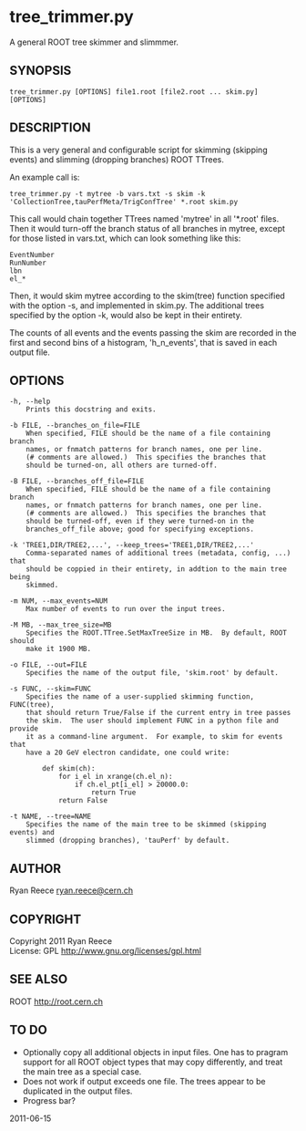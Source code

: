 tree_trimmer.py
==============================================

A general ROOT tree skimmer and slimmmer.


SYNOPSIS
-------------------------------

    tree_trimmer.py [OPTIONS] file1.root [file2.root ... skim.py] [OPTIONS]


DESCRIPTION
-------------------------------

This is a very general and configurable script for skimming (skipping
events) and slimming (dropping branches) ROOT TTrees.

An example call is:

    tree_trimmer.py -t mytree -b vars.txt -s skim -k 'CollectionTree,tauPerfMeta/TrigConfTree' *.root skim.py

This call would chain together TTrees named 'mytree' in all '*.root' files.
Then it would turn-off the branch status of all branches in mytree, except
for those listed in vars.txt, which can look something like this:

    EventNumber
    RunNumber
    lbn
    el_*

Then, it would skim mytree according to the skim(tree) function specified
with the option -s, and implemented in skim.py.  The additional trees
specified by the option -k, would also be kept in their entirety.

The counts of all events and the events passing the skim are recorded in
the first and second bins of a histogram, 'h_n_events', that is saved in
each output file.


OPTIONS
------------------------------------

    -h, --help
        Prints this docstring and exits.
        
    -b FILE, --branches_on_file=FILE
        When specified, FILE should be the name of a file containing branch
        names, or fnmatch patterns for branch names, one per line.
        (# comments are allowed.)  This specifies the branches that
        should be turned-on, all others are turned-off.

    -B FILE, --branches_off_file=FILE
        When specified, FILE should be the name of a file containing branch
        names, or fnmatch patterns for branch names, one per line.
        (# comments are allowed.)  This specifies the branches that
        should be turned-off, even if they were turned-on in the
        branches_off_file above; good for specifying exceptions.

    -k 'TREE1,DIR/TREE2,...', --keep_trees='TREE1,DIR/TREE2,...'
        Comma-separated names of additional trees (metadata, config, ...) that
        should be coppied in their entirety, in addtion to the main tree being
        skimmed.

    -m NUM, --max_events=NUM
        Max number of events to run over the input trees.

    -M MB, --max_tree_size=MB
        Specifies the ROOT.TTree.SetMaxTreeSize in MB.  By default, ROOT should
        make it 1900 MB.

    -o FILE, --out=FILE
        Specifies the name of the output file, 'skim.root' by default.

    -s FUNC, --skim=FUNC
        Specifies the name of a user-supplied skimming function, FUNC(tree),
        that should return True/False if the current entry in tree passes
        the skim.  The user should implement FUNC in a python file and provide
        it as a command-line argument.  For example, to skim for events that
        have a 20 GeV electron candidate, one could write:

            def skim(ch):
                for i_el in xrange(ch.el_n):
                    if ch.el_pt[i_el] > 20000.0:
                        return True
                return False

    -t NAME, --tree=NAME
        Specifies the name of the main tree to be skimmed (skipping events) and
        slimmed (dropping branches), 'tauPerf' by default.


AUTHOR
------------------------

Ryan Reece  <ryan.reece@cern.ch>


COPYRIGHT
------------------------

Copyright 2011 Ryan Reece          
License: GPL <http://www.gnu.org/licenses/gpl.html>


SEE ALSO
------------------------

ROOT <http://root.cern.ch>


TO DO
------------------------

- Optionally copy all additional objects in input files.  One has to
  pragram support for all ROOT object types that may copy differently,
  and treat the main tree as a special case.
- Does not work if output exceeds one file.  The trees appear to be
  duplicated in the output files.
- Progress bar?


2011-06-15

